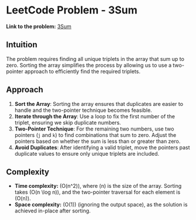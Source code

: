 # LeetCode Problem - 3Sum

**Link to the problem:** [3Sum](https://leetcode.com/problems/3sum/)

## Intuition
The problem requires finding all unique triplets in the array that sum up to zero. Sorting the array simplifies the process by allowing us to use a two-pointer approach to efficiently find the required triplets.

## Approach
1. **Sort the Array**: Sorting the array ensures that duplicates are easier to handle and the two-pointer technique becomes feasible.
2. **Iterate through the Array**: Use a loop to fix the first number of the triplet, ensuring we skip duplicate numbers.
3. **Two-Pointer Technique**: For the remaining two numbers, use two pointers (`j` and `k`) to find combinations that sum to zero. Adjust the pointers based on whether the sum is less than or greater than zero.
4. **Avoid Duplicates**: After identifying a valid triplet, move the pointers past duplicate values to ensure only unique triplets are included.

## Complexity
- **Time complexity:** \(O(n^2)\), where \(n\) is the size of the array. Sorting takes \(O(n \log n)\), and the two-pointer traversal for each element is \(O(n)\).
- **Space complexity:** \(O(1)\) (ignoring the output space), as the solution is achieved in-place after sorting.
